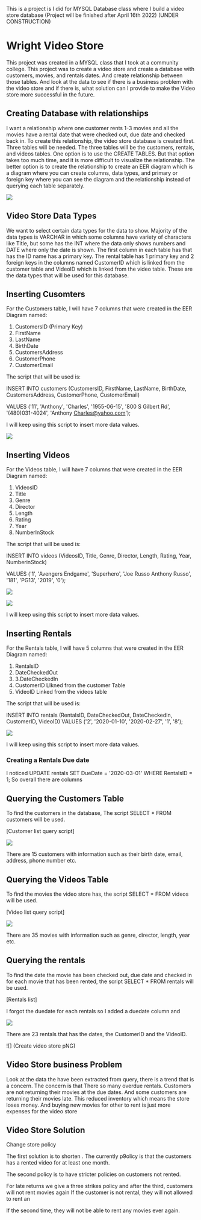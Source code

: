 This is a project is I did for MYSQL Database class where I build a video store database (Project will be finished after April 16th 2022)
(UNDER CONSTRUCTION)
# Wright Video Store

This project was created in a MYSQL class that I took at a community college. This project was to create a video store and create a database with customers, movies, and rentals dates. And create relationship between those tables. And look at the data to see if there is a business problem with the video store and if there is, what solution can I provide to make the Video store more successful in the future.

## Creating Database with relationships

I want a relationship where one customer rents 1-3 movies and all the movies have a rental date that were checked out, due date and checked back in. To create this relationship, the video store database is created first. Three tables will be needed. The three tables will be the customers, rentals, and videos tables. One option is to use the CREATE TABLES. But that option takes too much time, and it is more difficult to visualize the relationship. The better option is to create the relationship to create an EER diagram which is a diagram where you can create columns, data types, and primary or foreign key where you can see the diagram and the relationship instead of querying each table separately.

![](Video%20Store%20Diagram.png)

## Video Store Data Types
We want to select certain data types for the data to show. Majority of the data types is VARCHAR in which some columns have variety of characters like Title, but some has the INT where the data only shows numbers and DATE where only the date is shown. The first column in each table has that has the ID name has a primary key. The rental table has 1 primary key and 2 foreign keys in the columns named CustomerID which is linked from the customer table and VideoID which is linked from the video table. These are the data types that will be used for this database.


## Inserting Cusomters
For the Customers table, I will have 7 columns that were created in the EER Diagram named:
1. CustomersID	(Primary Key)
2. FirstName	
3. LastName	
4. BirthDate	
5. CustomersAddress	
6. CustomerPhone	
7. CustomerEmail

The script that will be used is:

INSERT INTO customers (CustomersID, FirstName, LastName, BirthDate, CustomersAddress, CustomerPhone, CustomerEmail)

VALUES ('11', 'Anthony', 'Charles', '1955-06-15',	'800 S Gilbert Rd',	'(480)031-4024', 'Anthony Charles@yahoo.com');

I will keep using this script to insert more data values.

![](Customer%20Data%20Values.png)

## Inserting Videos
For the Videos table, I will have 7 columns that were created in the EER Diagram named:
1. VideosID	
2. Title	
3. Genre	
4. Director	
5. Length	
6. Rating	
7. Year	
8. NumberInStock

The script that will be used is:

INSERT INTO videos (VideosID, Title, Genre, Director, Length, Rating, Year, NumberinStock)

VALUES ('1', 'Avengers Endgame', 'Superhero', 'Joe Russo Anthony Russo', '181',	'PG13',	'2019',	'0');

![](Videos%20Data%20Values.png)

![](Video%20Data%20Values%202.png)

I will keep using this script to insert more data values.
## Inserting Rentals
For the Rentals table, I will have 5 columns that were created in the EER Diagram named:

1. RentalsID	
2. DateCheckedOut
3. 3.DateCheckedIn	
4. CustomerID	LIkned from the customer Table
5. VideoID Linked from the videos table

The script that will be used is:

INSERT INTO rentals (RentalsID, DateCheckedOut, DateCheckedIn, CustomerID, VideoID)
VALUES ('2', '2020-01-10', '2020-02-27', '1', '8');

![](Rentals%20Data%20Values.png)

I will keep using this script to insert more data values.

### Creating a Rentals Due date
I noticed
UPDATE rentals SET DueDate = '2020-03-01' WHERE RentalsID = 1;
So overall there are columns

## Querying the Customers Table

To find the customers in the database, The script SELECT * FROM customers will be used.

[Customer list query script]

![](Customers%20Data.png)

There are 15 customers with information such as their birth date, email, address, phone number etc.

## Querying the Videos Table

To find the movies the video store has, the script SELECT * FROM videos will be used.

[Video list query script]

![](Videos%20Data.png)

There are 35 movies with information such as genre, director, length, year etc.

## Querying the rentals

To find the date the movie has been checked out, due date and checked in for each movie that has been rented, the script SELECT * FROM rentals will be used.

[Rentals list]

I forgot the duedate for each rentals so I added a duedate column and

![](Rentals%20Data.png)

There are 23 rentals that has the dates, the CustomerID and the VideoID.



![] (Create video store pNG)

## Video Store business Problem 
Look at the data the have been extracted from query, there is a trend that is a concern. The concern is that There so many overdue rentals. Customers are not returning their movies at the due dates. And some customers are returning their movies late. This reduced inventory which means the store loses money. And buying new movies for other to rent is just more expenses for the video store

## Video Store Solution
Change store policy

The first solution is to shorten . The currently p9olicy is that the customers has a rented video for at least one month.

The second policy is to have stricter policies on customers not rented.


For late returns we give a three strikes policy and after the third, customers will not rent movies again
If the customer is not rental, they will not allowed to rent an

If the second time, they will not be able to rent any movies ever again.

